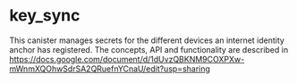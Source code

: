 # key_sync

This canister manages secrets for the different devices an internet identity anchor has registered. The concepts, API and functionality are described in
 https://docs.google.com/document/d/1dUvzQBKNM9COXPXw-mWnmXQOhwSdrSA2QRuefnYCnaU/edit?usp=sharing
 
 
